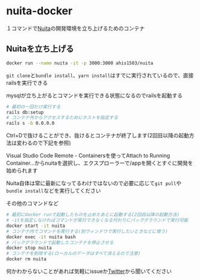 # nuita-docker

１コマンドで[Nuita](https://github.com/nuita/)の開発環境を立ち上げるためのコンテナ

## Nuitaを立ち上げる

```sh
docker run --name nuita -it -p 3000:3000 ahis1503/nuita
```

`git clone`と`bundle install`、`yarn install`はすでに実行されているので、直接railsを実行できる

mysqlが立ち上がるとコマンドを実行できる状態になるのでrailsを起動する

```sh
# 最初の一回だけ実行する
rails db:setup
# コンテナ外からアクセスするためにホストを指定する
rails s -b 0.0.0.0
```

Ctrl+Dで抜けることができ、抜けるとコンテナが終了します(2回目以降の起動方法は変わるので下記を参照)

Visual Studio Code Remote - Containersを使ってAttach to Running Container...からnuitaを選択し、エクスプローラーで/appを開くとすぐに開発を始められます

Nuita自体は常に最新になってるわけではないので必要に応じて`git pull`や`bundle install`などを実行してください

その他のコマンドなど
```sh
# 最初にdocker runで起動したものを止めたあとに起動する(2回目以降の起動方法)
# -itを指定しなければコマンドが実行できなくなる代わりにバックグラウンドで実行可能
docker start -it nuita
# コンテナ内でコマンドを実行する(別ウィンドウで実行したいときなどに使う)
docker exec -it nuita bash
# バックグラウンドで起動したコンテナを停止させる
docker stop nuita
# コンテナを削除する(ローカルのデータはすべて消えるので注意)
docker rm nuita
```

何かわからないことがあれば気軽にissueか[Twitter](https://twitter.com/ahis1503)から聞いてください
